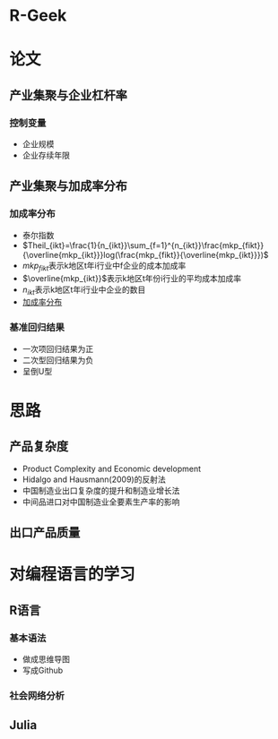 # R-Geek

# 论文
## 产业集聚与企业杠杆率
### 控制变量
- 企业规模
- 企业存续年限

## 产业集聚与加成率分布
### 加成率分布
- 泰尔指数
- $Theil_{ikt}=\frac{1}{n_{ikt}}\sum_{f=1}^{n_{ikt}}\frac{mkp_{fikt}}{\overline{mkp_{ikt}}}log(\frac{mkp_{fikt}}{\overline{mkp_{ikt}}})$
- $mkp_{fikt}$表示k地区t年i行业中f企业的成本加成率
- $\overline{mkp_{ikt}}$表示k地区t年份i行业的平均成本加成率
- $n_{ikt}$表示k地区t年i行业中企业的数目
- [加成率分布](.assets/MKP-Theil.png)

### 基准回归结果
- 一次项回归结果为正
- 二次型回归结果为负
- 呈倒U型
# 思路
## 产品复杂度
- Product Complexity and Economic development
- Hidalgo and Hausmann(2009)的反射法
- 中国制造业出口复杂度的提升和制造业增长法
- 中间品进口对中国制造业全要素生产率的影响
## 出口产品质量

# 对编程语言的学习
## R语言
### 基本语法
- 做成思维导图
- 写成Github
### 社会网络分析
## Julia






